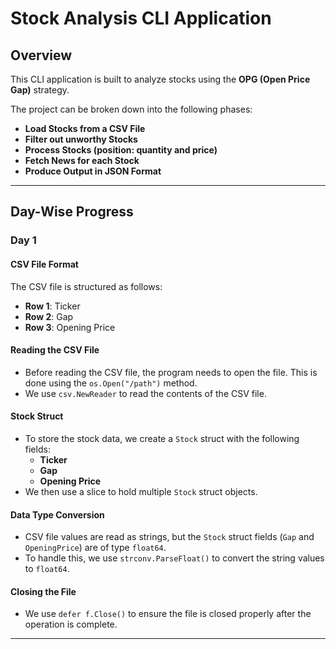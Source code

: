 # Stock Analysis CLI Application

## Overview

This CLI application is built to analyze stocks using the **OPG (Open Price Gap)** strategy. 

The project can be broken down into the following phases:
- **Load Stocks from a CSV File**
- **Filter out unworthy Stocks**
- **Process Stocks (position: quantity and price)**
- **Fetch News for each Stock**
- **Produce Output in JSON Format**

---

## Day-Wise Progress

### Day 1

#### CSV File Format

The CSV file is structured as follows:
- **Row 1**: Ticker
- **Row 2**: Gap
- **Row 3**: Opening Price  

#### Reading the CSV File
- Before reading the CSV file, the program needs to open the file. This is done using the `os.Open("/path")` method.
- We use `csv.NewReader` to read the contents of the CSV file.

#### Stock Struct
- To store the stock data, we create a `Stock` struct with the following fields:
  - **Ticker**
  - **Gap**
  - **Opening Price**
- We then use a slice to hold multiple `Stock` struct objects.

#### Data Type Conversion
- CSV file values are read as strings, but the `Stock` struct fields (`Gap` and `OpeningPrice`) are of type `float64`. 
- To handle this, we use `strconv.ParseFloat()` to convert the string values to `float64`.

#### Closing the File
- We use `defer f.Close()` to ensure the file is closed properly after the operation is complete.

---

